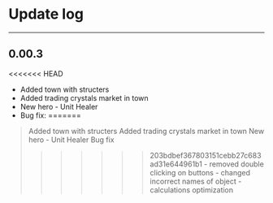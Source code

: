 # Update log
---

## 0.00.3
<<<<<<< HEAD
- Added town with structers
- Added trading crystals market in town
- New hero - Unit Healer
- Bug fix:
=======
> Added town with structers
> Added trading crystals market in town
> New hero - Unit Healer
> Bug fix
>>>>>>> 203bdbef367803151cebb27c683ad31e644961b1
	- removed double clicking on buttons
	- changed incorrect names of object
	- calculations optimization
